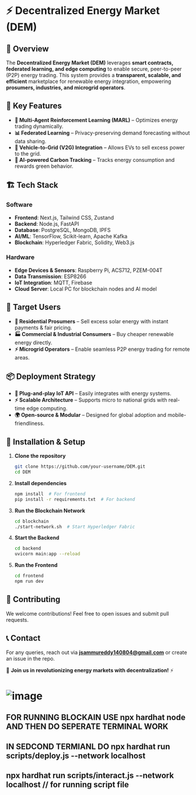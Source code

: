 
# ⚡ Decentralized Energy Market (DEM)

## 🚀 Overview
The **Decentralized Energy Market (DEM)** leverages **smart contracts, federated learning, and edge computing** to enable secure, peer-to-peer (P2P) energy trading. This system provides a **transparent, scalable, and efficient** marketplace for renewable energy integration, empowering **prosumers, industries, and microgrid operators**.

## 🎯 Key Features
- **🔄 Multi-Agent Reinforcement Learning (MARL)** – Optimizes energy trading dynamically.
- **📊 Federated Learning** – Privacy-preserving demand forecasting without data sharing.
- **🔋 Vehicle-to-Grid (V2G) Integration** – Allows EVs to sell excess power to the grid.
- **🌱 AI-powered Carbon Tracking** – Tracks energy consumption and rewards green behavior.

## 🏗️ Tech Stack
### **Software**
- **Frontend**: Next.js, Tailwind CSS, Zustand
- **Backend**: Node.js, FastAPI
- **Database**: PostgreSQL, MongoDB, IPFS
- **AI/ML**: TensorFlow, Scikit-learn, Apache Kafka
- **Blockchain**: Hyperledger Fabric, Solidity, Web3.js

### **Hardware**
- **Edge Devices & Sensors**: Raspberry Pi, ACS712, PZEM-004T
- **Data Transmission**: ESP8266
- **IoT Integration**: MQTT, Firebase
- **Cloud Server**: Local PC for blockchain nodes and AI model

## 🎯 Target Users
- **🏡 Residential Prosumers** – Sell excess solar energy with instant payments & fair pricing.
- **🏭 Commercial & Industrial Consumers** – Buy cheaper renewable energy directly.
- **⚡ Microgrid Operators** – Enable seamless P2P energy trading for remote areas.

## 📦 Deployment Strategy
- **🔌 Plug-and-play IoT API** – Easily integrates with energy systems.
- **⚡ Scalable Architecture** – Supports micro to national grids with real-time edge computing.
- **🌍 Open-source & Modular** – Designed for global adoption and mobile-friendliness.

## 🔧 Installation & Setup
1. **Clone the repository**
   ```sh
   git clone https://github.com/your-username/DEM.git
   cd DEM
   ```
2. **Install dependencies**
   ```sh
   npm install  # For frontend
   pip install -r requirements.txt  # For backend
   ```
3. **Run the Blockchain Network**
   ```sh
   cd blockchain
   ./start-network.sh  # Start Hyperledger Fabric
   ```
4. **Start the Backend**
   ```sh
   cd backend
   uvicorn main:app --reload
   ```
5. **Run the Frontend**
   ```sh
   cd frontend
   npm run dev
   ```

## 🤝 Contributing
We welcome contributions! Feel free to open issues and submit pull requests.

## 📞 Contact
For any queries, reach out via **[jsammureddy140804@gmail.com](jsammureddy140804@gmail.com)** or create an issue in the repo.

🚀 **Join us in revolutionizing energy markets with decentralization!** ⚡


# ![image](https://github.com/user-attachments/assets/c75464bf-c3e6-4d24-92cf-9bf043c56669)


## FOR RUNNING BLOCKAIN USE npx hardhat node  AND THEN DO SEPERATE TERMINAL WORK
## IN SEDCOND TERMIANL DO npx hardhat run scripts/deploy.js --network localhost
## npx hardhat run scripts/interact.js --network localhost // for running script file


